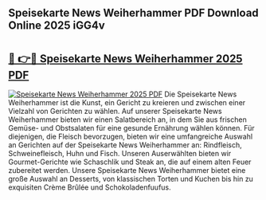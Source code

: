 ## Speisekarte News Weiherhammer PDF Download Online 2025 iGG4v

# <h2><a href="http://gc65b33.nevu.top/?p=Speisekarte+News+Weiherhammer">🔗 👉🔴 Speisekarte News Weiherhammer 2025 PDF</a></h2>

[![Speisekarte News Weiherhammer 2025 PDF](https://i.imgur.com/dBaPXMq.png)](http://gc65b33.nevu.top/?p=Speisekarte+News+Weiherhammer)
Die Speisekarte News Weiherhammer ist die Kunst, ein Gericht zu kreieren und zwischen einer Vielzahl von Gerichten zu wählen. Auf unserer Speisekarte News Weiherhammer bieten wir einen Salatbereich an, in dem Sie aus frischen Gemüse- und Obstsalaten für eine gesunde Ernährung wählen können. Für diejenigen, die Fleisch bevorzugen, bieten wir eine umfangreiche Auswahl an Gerichten auf der Speisekarte News Weiherhammer an: Rindfleisch, Schweinefleisch, Huhn und Fisch. Unseren Auserwählten bieten wir Gourmet-Gerichte wie Schaschlik und Steak an, die auf einem alten Feuer zubereitet werden. Unsere Speisekarte News Weiherhammer bietet eine große Auswahl an Desserts, von klassischen Torten und Kuchen bis hin zu exquisiten Crème Brûlée und Schokoladenfuufus.
